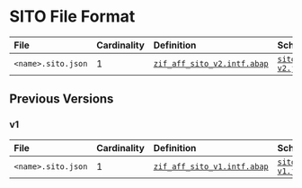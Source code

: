 # SITO File Format

File | Cardinality | Definition | Schema | Example
:--- | :--- | :--- | :--- | :---
`<name>.sito.json` | 1 | [`zif_aff_sito_v2.intf.abap`](./type/zif_aff_sito_v2.intf.abap) | [`sito-v2.json`](./sito-v2.json) | [`z_aff_example_v2.sito.json`](./examples/z_aff_example_v2.sito.json)

## Previous Versions

### v1

File | Cardinality | Definition | Schema | Example
:--- | :--- | :--- | :--- | :---
`<name>.sito.json` | 1 | [`zif_aff_sito_v1.intf.abap`](./type/zif_aff_sito_v1.intf.abap) | [`sito-v1.json`](./sito-v1.json) | [`z_aff_example_v1.sito.json`](./examples/z_aff_example_v1.sito.json)
